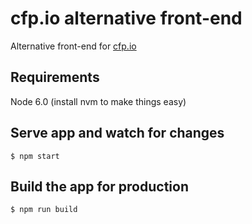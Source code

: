 # cfp.io alternative front-end

Alternative front-end for [cfp.io](http://cfp.io)

## Requirements

Node 6.0 (install nvm to make things easy)


## Serve app and watch for changes

```console
$ npm start
```

## Build the app for production

```console
$ npm run build
```
